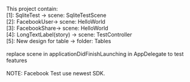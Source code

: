 This project contain: <br />
[1]: SqliteTest -> scene: SqliteTestScene <br />
[2]: FacebookUser-> scene: HelloWorld <br />
[3]: FacebookShare-> scene: HelloWorld <br />
[4]: LongTextLabel(story) -> scene: TestController <br />
[5]: New design for table -> folder: Tables <br />
<br />
replace scene in applicationDidFinishLaunching in AppDelegate to test features <br />
<br />
NOTE: Facebook Test use newest SDK. <br />